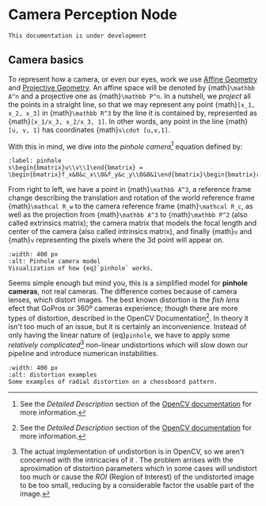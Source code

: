 # Camera Perception Node

```{warning}
This documentation is under development
```

## Camera basics

To represent how a camera, or even our eyes, work we use [Affine Geometry](https://en.wikipedia.org/wiki/Affine_geometry) and [Projective Geometry](https://en.wikipedia.org/wiki/Projective_geometry). An affine space will be denoted by {math}`\mathbb A^n` and a projective one as {math}`\mathbb P^n`. In a nutshell, we *project* all the points in a straight line, so that we may represent any point {math}`[x_1, x_2, x_3]` in {math}`\mathbb R^3` by the line it is contained by, represented as {math}`[x_1/x_3, x_2/x_3, 1]`. In other words, any point in the line {math}`[u, v, 1]` has coordinates {math}`s\cdot [u,v,1]`.

With this in mind, we dive into the *pinhole camera*[^pinhole] equation defined by:
```{math}
:label: pinhole
s\begin{bmatrix}u\\v\\1\end{bmatrix} = \begin{bmatrix}f_x&0&c_x\\0&f_y&c_y\\0&0&1\end{bmatrix}\begin{bmatrix}r_{11}&r_{12}&r_{13}&t_x\\r_{21}&r_{22}&r_{23}&t_y\\r_{31}&r_{32}&r_{33}&t_z\end{bmatrix}\begin{bmatrix}X\\Y\\Z\\1\end{bmatrix}
```
From right to left, we have a point in {math}`\mathbb A^3`, a reference frame change describing the translation and rotation of the world reference frame {math}`\mathcal R_w` to the camera reference frame {math}`\mathcal R_c`, as well as the projection from {math}`\mathbb A^3` to {math}`\mathbb P^2` (also called extrinsics matrix); the camera matrix that models the focal length and center of the camera (also called intrinsics matrix), and finally {math}`u` and {math}`v` representing the pixels where the 3d point will appear on.

```{figure} https://docs.opencv.org/4.x/pinhole_camera_model.png
:width: 400 px
:alt: Pinhole camera model
Visualization of how {eq}`pinhole` works.
```

Seems simple enough but mind you, this is a simplified model for **pinhole cameras**, not real cameras. The difference comes because of camera lenses, which distort images. The best known distortion is the *fish lens* efect that GoPros or 360º cameras experience; though there are more types of distortion, described in the OpenCV Documentation[^pinhole]. In theory it isn't too much of an issue, but it is certainly an inconvenience. Instead of only having the linear nature of {eq}`pinhole`, we have to apply some *relatively complicated*[^undistortion] non-linear undistortions which will slow down our pipeline and introduce numerican instabilities.

```{figure} https://docs.opencv.org/4.x/distortion_examples.png
:width: 400 px
:alt: distortion examples
Some examples of radial distortion on a chessboard pattern.
```

[^pinhole]: See the *Detailed Description* section of the [OpenCV documentation](https://docs.opencv.org/4.x/d9/d0c/group__calib3d.html) for more information.
[^undistortion]: The actual implementation of undistortion is in OpenCV, so we aren't concerned with the intricacies of it . The problem arrises with the aproximation of distortion parameters which in some cases will undistort too much or cause the *ROI* (Region of Interest) of the undistorted image to be too small, reducing by a considerable factor the usable part of the image.
